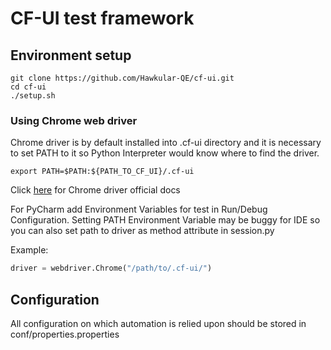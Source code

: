 # CF-UI test framework

## Environment setup
```shell
git clone https://github.com/Hawkular-QE/cf-ui.git
cd cf-ui
./setup.sh
```
### Using Chrome web driver
Chrome driver is by default installed into .cf-ui directory and it is necessary to set PATH to it so Python Interpreter would know where to find the driver.
```shell
export PATH=$PATH:${PATH_TO_CF_UI}/.cf-ui
```
Click [here](https://sites.google.com/a/chromium.org/chromedriver/home) for Chrome driver official docs

For PyCharm add Environment Variables for test in Run/Debug Configuration. Setting PATH Environment Variable may be buggy for IDE so you can also set path to driver as method attribute in session.py

Example:
```python
driver = webdriver.Chrome("/path/to/.cf-ui/")
```
## Configuration
All configuration on which automation is relied upon should be stored in conf/properties.properties

```

